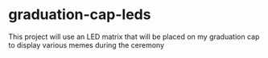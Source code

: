 # graduation-cap-leds
This project will use an LED matrix that will be placed on my graduation cap to display various memes during the ceremony
